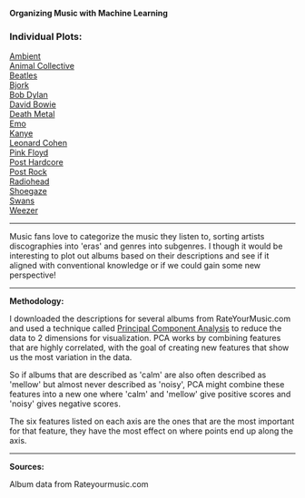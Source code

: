 **Organizing Music with Machine Learning**

### Individual Plots:

[Ambient](https://imgur.com/Fp7a6KR.jpg)  
[Animal Collective](https://imgur.com/2eoiIfm.jpg)  
[Beatles](https://imgur.com/z6nURqT.jpg)  
[Bjork](https://imgur.com/4nh4Fp4.jpg)  
[Bob Dylan](https://imgur.com/5xYKcW0.jpg)   
[David Bowie](https://imgur.com/f9GZI76.jpg)      
[Death Metal](https://imgur.com/NVKI6Fy.jpg)  
[Emo](https://imgur.com/T4dUE1D.jpg)  
[Kanye](https://imgur.com/ILYeE4v.jpg)   
[Leonard Cohen](https://imgur.com/hfnD8xn.jpg)  
[Pink Floyd](https://imgur.com/YuzZgAV.jpg)  
[Post Hardcore](https://imgur.com/KRtsmBn.jpg)  
[Post Rock](https://imgur.com/GygLKj4.jpg)  
[Radiohead](https://imgur.com/BjxXxpz.jpg)  
[Shoegaze](https://imgur.com/oktKlnL.jpg)  
[Swans](https://imgur.com/zonBSgL.jpg)  
[Weezer](https://imgur.com/GprEcSR.jpg)  

---

Music fans love to categorize the music they listen to, sorting artists discographies into 'eras' and genres into subgenres. I though it would be interesting to plot out albums based on their descriptions and see if it aligned with conventional knowledge or if we could gain some new perspective!

---

**Methodology:**

 I downloaded the descriptions for several albums from RateYourMusic.com and used a technique called [Principal Component Analysis](https://en.wikipedia.org/wiki/Principal_component_analysis) to reduce the data to 2 dimensions for visualization. PCA works by combining features that are highly correlated, with the goal of creating new features that show us the most variation in the data.

So if albums that are described as 'calm' are also often described as 'mellow' but almost never described as 'noisy', PCA might combine these features into a new one where 'calm' and 'mellow' give positive scores and 'noisy' gives negative scores.

The six features listed on each axis are the ones that are the most important for that feature, they have the most effect on where points end up along the axis.

---
**Sources:**

Album data from Rateyourmusic.com  
